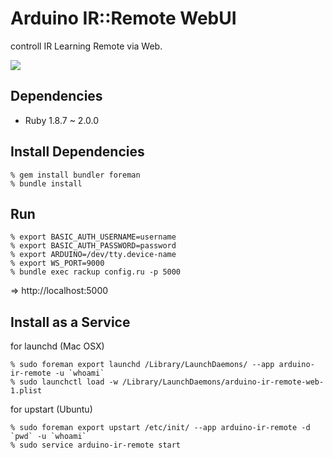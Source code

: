 Arduino IR::Remote WebUI
========================
controll IR Learning Remote via Web.

<img src="http://farm6.staticflickr.com/5498/9343211005_69a25a811e.jpg">

Dependencies
------------
- Ruby 1.8.7 ~ 2.0.0


Install Dependencies
--------------------

    % gem install bundler foreman
    % bundle install


Run
---

    % export BASIC_AUTH_USERNAME=username
    % export BASIC_AUTH_PASSWORD=password
    % export ARDUINO=/dev/tty.device-name
    % export WS_PORT=9000
    % bundle exec rackup config.ru -p 5000

=> http://localhost:5000


Install as a Service
------------------

for launchd (Mac OSX)

    % sudo foreman export launchd /Library/LaunchDaemons/ --app arduino-ir-remote -u `whoami`
    % sudo launchctl load -w /Library/LaunchDaemons/arduino-ir-remote-web-1.plist

for upstart (Ubuntu)

    % sudo foreman export upstart /etc/init/ --app arduino-ir-remote -d `pwd` -u `whoami`
    % sudo service arduino-ir-remote start
